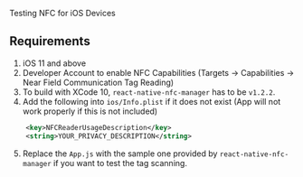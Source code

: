 Testing NFC for iOS Devices

## Requirements
1. iOS 11 and above
2. Developer Account to enable NFC Capabilities (Targets -> Capabilities -> Near Field Communication Tag Reading)
3. To build with XCode 10, `react-native-nfc-manager` has to be `v1.2.2`.
4. Add the following into `ios/Info.plist` if it does not exist (App will not work properly if this is not included)
```xml
	<key>NFCReaderUsageDescription</key>
	<string>YOUR_PRIVACY_DESCRIPTION</string>
```  
5. Replace the `App.js` with the sample one provided by `react-native-nfc-manager` if you want to test the tag scanning.
